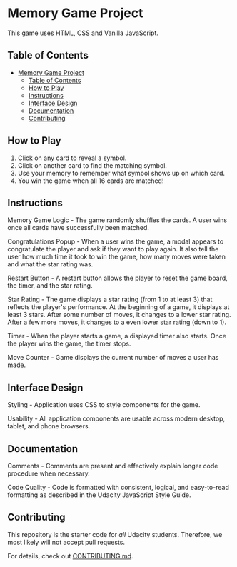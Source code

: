 # Memory Game Project
This game uses HTML, CSS and Vanilla JavaScript.

## Table of Contents

- [Memory Game Project](#memory-game-project)
  - [Table of Contents](#table-of-contents)
  - [How to Play](#how-to-play)
  - [Instructions](#instructions)
  - [Interface Design](#interface-design)
  - [Documentation](#documentation)
  - [Contributing](#contributing)

## How to Play
1. Click on any card to reveal a symbol.
2. Click on another card to find the matching symbol.
3. Use your memory to remember what symbol shows up on which card.
4. You win the game when all 16 cards are matched!

## Instructions
Memory Game Logic - The game randomly shuffles the cards. A user wins once all cards have successfully been matched.

Congratulations Popup - When a user wins the game, a modal appears to congratulate the player and ask if they want to play again. It also tell the user how much time it took to win the game, how many moves were taken and what the star rating was.

Restart Button - A restart button allows the player to reset the game board, the timer, and the star rating.

Star Rating - The game displays a star rating (from 1 to at least 3) that reflects the player's performance. At the beginning of a game, it displays at least 3 stars. After some number of moves, it changes to a lower star rating. After a few more moves, it changes to a even lower star rating (down to 1).

Timer - When the player starts a game, a displayed timer also starts. Once the player wins the game, the timer stops.

Move Counter - Game displays the current number of moves a user has made.

## Interface Design

Styling - Application uses CSS to style components for the game.

Usability - All application components are usable across modern desktop, tablet, and phone browsers.

## Documentation
Comments - Comments are present and effectively explain longer code procedure when necessary.

Code Quality - Code is formatted with consistent, logical, and easy-to-read formatting as described in the Udacity JavaScript Style Guide.

## Contributing

This repository is the starter code for _all_ Udacity students. Therefore, we most likely will not accept pull requests.

For details, check out [CONTRIBUTING.md](CONTRIBUTING.md).
